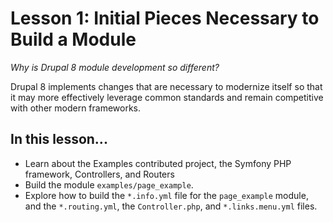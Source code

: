 # Lesson 1: Initial Pieces Necessary to Build a Module

_Why is Drupal 8 module development so different?_

Drupal 8 implements changes that are necessary to modernize itself so that it may more effectively leverage common standards and remain competitive with other modern frameworks.

## In this lesson...

*   Learn about the Examples contributed project, the Symfony PHP framework, Controllers, and Routers
*   Build the module `examples/page_example`.
*   Explore how to build the `*.info.yml` file for the `page_example` module, and the `*.routing.yml`, the `Controller.php`, and `*.links.menu.yml` files.


